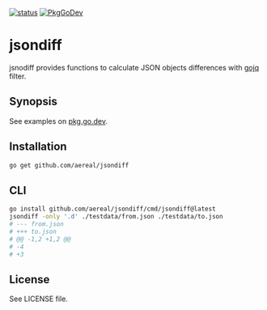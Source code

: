 [![status][ci-status-badge]][ci-status]
[![PkgGoDev][pkg-go-dev-badge]][pkg-go-dev]

# jsondiff

jsnodiff provides functions to calculate JSON objects differences with [gojq][] filter.

## Synopsis

See examples on [pkg.go.dev][pkg-go-dev].

## Installation

```sh
go get github.com/aereal/jsondiff
```

## CLI

```sh
go install github.com/aereal/jsondiff/cmd/jsondiff@latest
jsondiff -only '.d' ./testdata/from.json ./testdata/to.json
# --- from.json
# +++ to.json
# @@ -1,2 +1,2 @@
# -4
# +3
```

## License

See LICENSE file.

[pkg-go-dev]: https://pkg.go.dev/github.com/aereal/jsondiff
[pkg-go-dev-badge]: https://pkg.go.dev/badge/aereal/jsondiff
[ci-status-badge]: https://github.com/aereal/jsondiff/workflows/CI/badge.svg?branch=main
[ci-status]: https://github.com/aereal/jsondiff/actions/workflows/CI
[gojq]: https://github.com/itchyny/gojq
